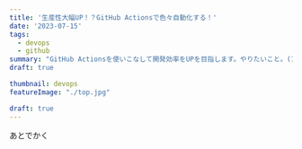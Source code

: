 ```yaml
---
title: '生産性大幅UP！？GitHub Actionsで色々自動化する！'
date: '2023-07-15'
tags:
  - devops
  - github
summary: "GitHub Actionsを使いこなして開発効率をUPを目指します。やりたいこと。(1) PUSH時にテストとカバレッジ測定を実行し結果をREADMEのバッジに表示する。(2) PUSH時にパッケージをビルドしGitHub Packagesに登録する。(3) Issue作成時に自動的にブランチを作る。"
draft: true

thumbnail: devops
featureImage: "./top.jpg"

draft: true
---
```


あとでかく
